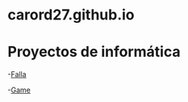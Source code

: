 # carord27.github.io
# Proyectos de informática 
-[Falla](https://carord27.github.io/falla/)

-[Game](https://carord27.github.io/game/)
